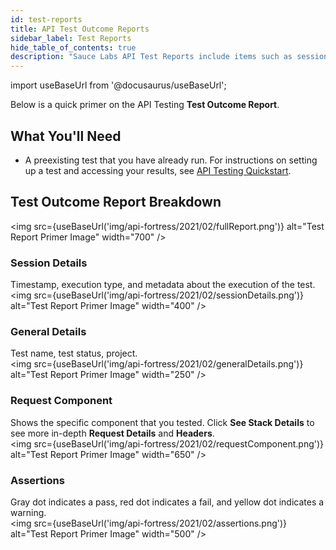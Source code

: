 ```yaml
---
id: test-reports
title: API Test Outcome Reports
sidebar_label: Test Reports
hide_table_of_contents: true
description: "Sauce Labs API Test Reports include items such as session details, timestamp, test status, project, request components."
---
```


import useBaseUrl from '@docusaurus/useBaseUrl';

Below is a quick primer on the API Testing **Test Outcome Report**.


## What You'll Need
* A preexisting test that you have already run. For instructions on setting up a test and accessing your results, see [API Testing Quickstart](/api-testing/quickstart).


## Test Outcome Report Breakdown

<img src={useBaseUrl('img/api-fortress/2021/02/fullReport.png')} alt="Test Report Primer Image" width="700" />


### Session Details
Timestamp, execution type, and metadata about the execution of the test.<br/><img src={useBaseUrl('img/api-fortress/2021/02/sessionDetails.png')} alt="Test Report Primer Image" width="400" />


### General Details
Test name, test status, project.<br/><img src={useBaseUrl('img/api-fortress/2021/02/generalDetails.png')} alt="Test Report Primer Image" width="250" />


### Request Component
Shows the specific component that you tested. Click **See Stack Details** to see more in-depth **Request Details** and **Headers**.<br/><img src={useBaseUrl('img/api-fortress/2021/02/requestComponent.png')} alt="Test Report Primer Image" width="650" />


### Assertions
Gray dot indicates a pass, red dot indicates a fail, and yellow dot indicates a warning.<br/><img src={useBaseUrl('img/api-fortress/2021/02/assertions.png')} alt="Test Report Primer Image" width="500" />
